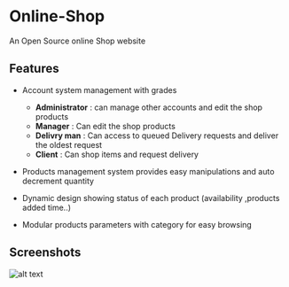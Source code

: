 # Online-Shop
An Open Source online Shop website  
## Features
- Account system management with grades
  - **Administrator** : can manage other accounts and edit the shop products 
  - **Manager** : Can edit the shop products
  - **Delivry man** : Can access to queued Delivery requests and deliver the oldest request  
  - **Client** : Can shop items and request delivery 

- Products management system provides easy manipulations and auto decrement quantity
- Dynamic design showing status of each product (availability ,products added time..)
- Modular products parameters with category for easy browsing
## Screenshots
![alt text](https://raw.githubusercontent.com/wassimbrsimo/Online_Shop/Screenshots/img.png)
